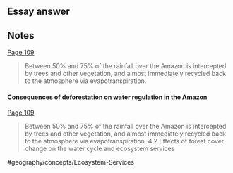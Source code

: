 ## Essay answer


## Notes
  [Page 109](highlights://Amazon%20Life#page=109) 
> Between 50% and 75% of the rainfall over the Amazon is intercepted by trees and other vegetation, and almost immediately recycled back to the atmosphere via evapotranspiration.

#### Consequences of deforestation on water regulation in the Amazon
  [Page 109](highlights://Amazon%20Life#page=109) 
> Between 50% and 75% of the rainfall over the Amazon is intercepted by trees and other vegetation, and almost immediately recycled back to the atmosphere via evapotranspiration.
> 4.2 Effects of forest cover change on the water cycle and ecosystem services


#geography/concepts/Ecosystem-Services 